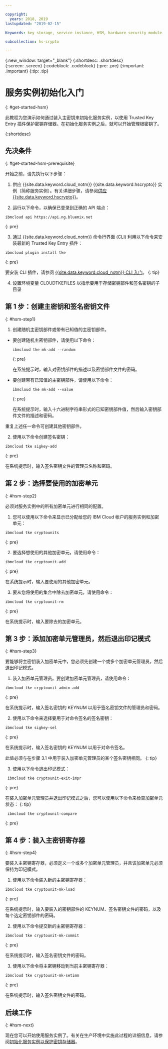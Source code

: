 ```yaml
---

copyright:
  years: 2018, 2019
lastupdated: "2019-02-15"

Keywords: key storage, service instance, HSM, hardware security module

subcollection: hs-crypto

---
```


{:new_window: target="_blank"}
{:shortdesc: .shortdesc}  
{:screen: .screen}
{:codeblock: .codeblock}
{:pre: .pre}
{:important: .important}
{:tip: .tip}

# 服务实例初始化入门
{: #get-started-hsm}

<!-- Master keys protect the contents of key storage in a host logical partition.--> 此教程为您演示如何通过装入主密钥来初始化服务实例，以使用 Trusted Key Entry 插件保护密钥存储器。在初始化服务实例之后，就可以开始管理根密钥了。   
{:shortdesc}

## 先决条件
{: #get-started-hsm-prerequisite}

开始之前，请先执行以下步骤：

1. 供应 {{site.data.keyword.cloud_notm}} {{site.data.keyword.hscrypto}} 实例（简称服务实例）。有关详细步骤，请参阅[供应 {{site.data.keyword.hscrypto}}](/docs/services/hs-crypto/provision.html)。

2. 运行以下命令，以确保已登录到正确的 API 端点：

  ```
  ibmcloud api https://api.ng.bluemix.net
  ```
  {: pre}

3. 通过 {{site.data.keyword.cloud_notm}} 命令行界面 (CLI) 利用以下命令来安装最新的 Trusted Key Entry 插件：

  ```
  ibmcloud plugin install tke
  ```
  {: pre}

  要安装 CLI 插件，请参阅 [{{site.data.keyword.cloud_notm}} CLI 入门](/docs/cli/index.html)。
  {: tip}

4. 设置环境变量 CLOUDTKEFILES 以指示要用于存储密钥部件和签名密钥的子目录

##  第 1 步：创建主密钥和签名密钥文件
{: #hsm-step1}

1. 创建随机主密钥部件或带有已知值的主密钥部件。

  * 要创建随机主密钥部件，请使用以下命令：

    ```
    ibmcloud tke mk-add --random
    ```
    {: pre}

    在系统提示时，输入对密钥部件的描述以及密钥部件文件的密码。

  * 要创建带有已知值的主密钥部件，请使用以下命令：

    ```
    ibmcloud tke mk-add --value
    ```
    {: pre}

    在系统提示时，输入十六进制字符串形式的已知密钥部件值，然后输入密钥部件文件的描述和密码。

  重复上述任一命令可创建其他密钥部件。

2. 使用以下命令创建签名密钥：
  ```
  ibmcloud tke sigkey-add
  ```
  {: pre}

  在系统提示时，输入签名密钥文件的管理员名称和密码。

## 第 2 步：选择要使用的加密单元
{: #hsm-step2}

必须对服务实例中的所有加密单元进行相同的配置。

1. 您可以使用以下命令来显示已分配给您的 IBM Cloud 帐户的服务实例和加密单元：

  ```
  ibmcloud tke cryptounits
  ```
  {: pre}

2. 要选择想使用的其他加密单元，请使用命令：

  ```
  ibmcloud tke cryptounit-add
  ```
  {: pre}

  在系统提示时，输入要使用的其他加密单元。

3. 要从您将使用的集合中除去加密单元，请使用命令：

  ```
  ibmcloud tke cryptounit-rm
  ```
  {: pre}

  在系统提示时，输入要除去的加密单元。

## 第 3 步：添加加密单元管理员，然后退出印记模式
{: #hsm-step3}

要能够将主密钥装入加密单元中，您必须先创建一个或多个加密单元管理员，然后退出印记模式。

1. 装入加密单元管理员。要创建加密单元管理员，请使用命令：
  ```
  ibmcloud tke cryptounit-admin-add
  ```
  {: pre}

  在系统提示时，输入签名密钥的 KEYNUM 以用于签名密钥文件的管理员和密码。

2. 使用以下命令来选择要用于对命令签名的签名密钥：

  ```
  ibmcloud tke sigkey-sel
  ```
  {: pre}

  在系统提示时，输入签名密钥的 KEYNUM 以用于对命令签名。

  此值必须与在步骤 3.1 中用于装入加密单元管理员的某个签名密钥相同。
  {: tip}

3. 使用以下命令退出印记模式：

  ```
   ibmcloud tke cryptounit-exit-impr
  ```
  {: pre}

在装入加密单元管理员并退出印记模式之后，您可以使用以下命令来检查加密单元状态：
{: tip}

```
 ibmcloud tke cryptounit-compare
```
{: pre}

## 第 4 步：装入主密钥寄存器
{: #hsm-step4}

要装入主密钥寄存器，必须定义一个或多个加密单元管理员，并且该加密单元必须保持为印记模式。

1. 使用以下命令装入新的主密钥寄存器：

  ```
  ibmcloud tke cryptounit-mk-load
  ```
  {: pre}

  在系统提示时，输入要装入的密钥部件的 KEYNUM、签名密钥文件的密码，以及每个选定密钥部件的密码。

2. 使用以下命令提交新的主密钥寄存器：

  ```
  ibmcloud tke cryptounit-mk-commit
  ```
  {: pre}

  在系统提示时，输入签名密钥文件的密码。

3. 使用以下命令将主密钥移动到当前主密钥寄存器：

  ```
  ibmcloud tke cryptounit-mk-setimm
  ```
  {: pre}

  在系统提示时，输入签名密钥文件的密码。

## 后续工作
{: #hsm-next}

现在您可以开始使用服务实例了。有关在生产环境中实施此过程的详细信息，请参阅[初始化服务实例以保护密钥存储器](/docs/services/hs-crypto/initialize_hsm.html)。
